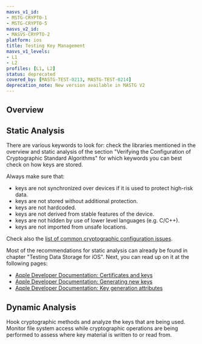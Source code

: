 ```yaml
---
masvs_v1_id:
- MSTG-CRYPTO-1
- MSTG-CRYPTO-5
masvs_v2_id:
- MASVS-CRYPTO-2
platform: ios
title: Testing Key Management
masvs_v1_levels:
- L1
- L2
profiles: [L1, L2]
status: deprecated
covered_by: [MASTG-TEST-0213, MASTG-TEST-0214]
deprecation_note: New version available in MASTG V2
---
```


## Overview

## Static Analysis

There are various keywords to look for: check the libraries mentioned in the overview and static analysis of the section "Verifying the Configuration of Cryptographic Standard Algorithms" for which keywords you can best check on how keys are stored.

Always make sure that:

- keys are not synchronized over devices if it is used to protect high-risk data.
- keys are not stored without additional protection.
- keys are not hardcoded.
- keys are not derived from stable features of the device.
- keys are not hidden by use of lower level languages (e.g. C/C++).
- keys are not imported from unsafe locations.

Check also the [list of common cryptographic configuration issues](../../../Document/0x04g-Testing-Cryptography.md#common-configuration-issues).

Most of the recommendations for static analysis can already be found in chapter "Testing Data Storage for iOS". Next, you can read up on it at the following pages:

- [Apple Developer Documentation: Certificates and keys](https://developer.apple.com/documentation/security/certificate_key_and_trust_services/keys "Certificates and keys")
- [Apple Developer Documentation: Generating new keys](https://developer.apple.com/documentation/security/certificate_key_and_trust_services/keys/generating_new_cryptographic_keys "Generating new keys")
- [Apple Developer Documentation: Key generation attributes](https://developer.apple.com/documentation/security/certificate_key_and_trust_services/keys/key_generation_attributes "Key Generation attributes")

## Dynamic Analysis

Hook cryptographic methods and analyze the keys that are being used. Monitor file system access while cryptographic operations are being performed to assess where key material is written to or read from.
